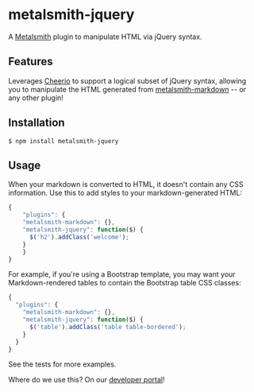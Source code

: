 # metalsmith-jquery

A [Metalsmith](https://github.com/segmentio/metalsmith) plugin to manipulate HTML via jQuery syntax.

## Features

Leverages [Cheerio](https://github.com/cheeriojs/cheerio) to support a logical subset of jQuery syntax, allowing you to manipulate the HTML generated from [metalsmith-markdown](https://github.com/segmentio/metalsmith-markdown) -- or any other plugin!


## Installation

	$ npm install metalsmith-jquery

## Usage

When your markdown is converted to HTML, it doesn't contain any CSS information.  Use this to add styles to your markdown-generated HTML:

```js
{
	"plugins": {
    "metalsmith-markdown": {},
    "metalsmith-jquery": function($) {
      $('h2').addClass('welcome');
    }
	}
}

``` 

For example, if you're using a Bootstrap template, you may want your Markdown-rendered tables to contain the Bootstrap table CSS classes:

```js
{
  "plugins": {
    "metalsmith-markdown": {},
    "metalsmith-jquery": function($) {
      $('table').addClass('table table-bordered');
    }
  }
}

``` 

See the tests for more examples.

Where do we use this?  On our [developer portal](http://developer.manheim.com)!